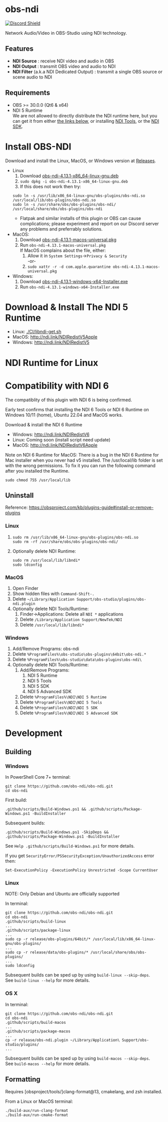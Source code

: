 obs-ndi
==============

[![Discord Shield](https://discordapp.com/api/guilds/1082173788101279746/widget.png?style=banner3)](https://discord.gg/ZuTxbUK3ug)

Network Audio/Video in OBS-Studio using NDI technology.

<!--
[![Build Status](https://dev.azure.com/Palakis/obs-ndi/_apis/build/status/Palakis.obs-ndi?branchName=master)](https://dev.azure.com/Palakis/obs-ndi/_build/latest?definitionId=1&branchName=master)
[![Twitter](https://img.shields.io/twitter/url/https/twitter.com/fold_left.svg?style=social&label=Follow%20%40LePalakis)](https://twitter.com/LePalakis)
[![Financial Contributors on Open Collective](https://opencollective.com/obs-websocket/all/badge.svg?label=financial+contributors)](https://opencollective.com/obs-websocket)
-->

## Features
- **NDI Source** : receive NDI video and audio in OBS
- **NDI Output** : transmit OBS video and audio to NDI
- **NDI Filter** (a.k.a NDI Dedicated Output) : transmit a single OBS source or scene audio to NDI

## Requirements
* OBS >= 30.0.0 (Qt6 & x64)
* NDI 5 Runtime  
  We are not allowed to directly distribute the NDI runtime here, but you can get it from either
  [the links below](#Download_&_Install_The_NDI_5_Runtime), or installing
  [NDI Tools](https://ndi.video/tools/), or the [NDI SDK](https://ndi.video/download-ndi-sdk/).

# Install OBS-NDI
Download and install the Linux, MacOS, or Windows version at [Releases](https://github.com/obs-ndi/obs-ndi/releases).

* Linux
    1. Download [obs-ndi-4.13.1-x86_64-linux-gnu.deb](https://github.com/obs-ndi/obs-ndi/releases/download/4.13.1/obs-ndi-4.13.1-x86_64-linux-gnu.deb)
    2. `sudo dpkg -i obs-ndi-4.13.1-x86_64-linux-gnu.deb`
    3. If this does not work then try:
    ```
    sudo ln -s /usr/lib/x86_64-linux-gnu/obs-plugins/obs-ndi.so /usr/local/lib/obs-plugins/obs-ndi.so
    sudo ln -s /usr/share/obs/obs-plugins/obs-ndi/ /usr/local/share/obs/obs-plugins/obs-ndi
    ```
    * Flatpak and similar installs of this plugin or OBS can cause complications; please experiment and report on our Discord server any problems and preferrably solutions.
* MacOS:
    1. Download [obs-ndi-4.13.1-macos-universal.pkg](https://github.com/obs-ndi/obs-ndi/releases/download/4.13.1/obs-ndi-4.13.1-macos-universal.pkg)
    2. Run `obs-ndi-4.13.1-macos-universal.pkg`  
       If MacOS complains about the file, either:
        1. Allow it in `System Settings`->`Privacy & Security`  
          -or-
        2. `sudo xattr -r -d com.apple.quarantine obs-ndi-4.13.1-macos-universal.pkg`
* Windows:
    1. Download [obs-ndi-4.13.1-windows-x64-Installer.exe](https://github.com/obs-ndi/obs-ndi/releases/download/4.13.1/obs-ndi-4.13.1-windows-x64-Installer.exe)
    2. Run `obs-ndi-4.13.1-windows-x64-Installer.exe`

# Download & Install The NDI 5 Runtime
* Linux: [./CI/libndi-get.sh](./CI/libndi-get.sh)
* MacOS: http://ndi.link/NDIRedistV5Apple
* Windows: http://ndi.link/NDIRedistV5

# NDI Runtime for Linux

# Compatibility with NDI 6
The compatiblity of this plugin with NDI 6 is being confirmed.

Early test confirms that installing the NDI 6 Tools or NDI 6 Runtime on Windows 10/11 (home), Ubuntu 22.04 and MacOS works.

Download & install the NDI 6 Runtime
* Windows: http://ndi.link/NDIRedistV6
* Linux: Coming soon (install script need update)
* MacOS: http://ndi.link/NDIRedistV6Apple

Note on NDI 6 Runtime for MacOS:
There is a bug in the NDI 6 Runtime for Mac installer when you never had v5 installed. The /usr/local/lib folder is set with the wrong permissions.
To fix it you can run the following command after you installed the Runtime.
```
sudo chmod 755 /usr/local/lib
```

## Uninstall
Reference: https://obsproject.com/kb/plugins-guide#install-or-remove-plugins

### Linux
1. ```
   sudo rm /usr/lib/x86_64-linux-gnu/obs-plugins/obs-ndi.so
   sudo rm -rf /usr/share/obs/obs-plugins/obs-ndi/
   ```
2. Optionally delete NDI Runtime:
   ```
   sudo rm /usr/local/lib/libndi*
   sudo ldconfig
   ```

### MacOS
1. Open Finder
2. Show hidden files with `Command-Shift-.`
3. Delete `~/Library/Application Support/obs-studio/plugins/obs-ndi.plugin`
4. Optionally delete NDI Tools/Runtime:
    1. Finder->Applications: Delete all `NDI *` applications
    2. Delete `/Library/Application Support/NewTek/NDI`
    3. Delete `/usr/local/lib/libndi*`

### Windows
1. Add/Remove Programs: obs-ndi
2. Delete `%ProgramFiles%\obs-studio\obs-plugins\64bit\obs-ndi.*`
3. Delete `%ProgramFiles%\obs-studio\data\obs-plugins\obs-ndi\`
4. Optionally delete NDI Tools/Runtime:
    1. Add/Remove Programs:
        1. NDI 5 Runtime
        2. NDI 5 Tools
        3. NDI 5 SDK
        4. NDI 5 Advanced SDK
    2. Delete `%ProgramFiles%\NDI\NDI 5 Runtime`
    3. Delete `%ProgramFiles%\NDI\NDI 5 Tools`
    4. Delete `%ProgramFiles%\NDI\NDI 5 SDK`
    5. Delete `%ProgramFiles%\NDI\NDI 5 Advanced SDK`

# Development

## Building

### Windows
In PowerShell Core 7+ terminal:
```
git clone https://github.com/obs-ndi/obs-ndi.git
cd obs-ndi
```
First build:
```
.github/scripts/Build-Windows.ps1 && .github/scripts/Package-Windows.ps1 -BuildInstaller
```
Subsequent builds:
```
.github/scripts/Build-Windows.ps1 -SkipDeps && .github/scripts/Package-Windows.ps1 -BuildInstaller
```
See `Help .github/scripts/Build-Windows.ps1` for more details.

If you get `SecurityError/PSSecurityException/UnauthorizedAccess` error then:
```
Set-ExecutionPolicy -ExecutionPolicy Unrestricted -Scope CurrentUser
```

<!--
```
.github/scripts/Build-Windows.ps1 -SkipDeps && .github/scripts/Package-Windows.ps1 -BuildInstaller && release\obs-ndi-4.13.1-windows-x64-Installer.exe
```
-->

### Linux
NOTE: Only Debian and Ubuntu are officially supported

In terminal:
```
git clone https://github.com/obs-ndi/obs-ndi.git
cd obs-ndi
.github/scripts/build-linux
...
.github/scripts/package-linux
...
sudo cp -r release/obs-plugins/64bit/* /usr/local/lib/x86_64-linux-gnu/obs-plugins/
...
sudo cp -r release/data/obs-plugins/* /usr/local/share/obs/obs-plugins/
...
sudo ldconfig
```
Subsequent builds can be sped up by using `build-linux --skip-deps`.  
See `build-linux --help` for more details.

### OS X
In terminal:
```
git clone https://github.com/obs-ndi/obs-ndi.git
cd obs-ndi
.github/scripts/build-macos
...
.github/scripts/package-macos
...
cp -r release/obs-ndi.plugin ~/Library/Application\ Support/obs-studio/plugins/
...
```

Subsequent builds can be sped up by using `build-macos --skip-deps`.  
See `build-macos --help` for more details.

## Formatting
Requires [obsproject/tools/]clang-format@13, cmakelang, and zsh installed.

From a Linux or MacOS terminal:
```
./build-aux/run-clang-format
./build-aux/run-cmake-format
```

<!--
# TODOs
- [ ] Generate readme from config file and set version number for install links.
  Similar to how https://github.com/cloudposse/build-harness does theirs.
- [ ] Get build badges working again.
- [ ] Expand usage of .github folder:
  Is supported content actually officially exhaustively documented anywhere?
  https://docs.github.com/en/communities/setting-up-your-project-for-healthy-contributions
  https://docs.github.com/en/communities/setting-up-your-project-for-healthy-contributions/creating-a-default-community-health-file
  https://stackoverflow.com/a/61301254
  ...
- [ ] Set up CODEOWNERS
    https://docs.github.com/en/repositories/managing-your-repositorys-settings-and-features/customizing-your-repository/about-code-owners
-->
